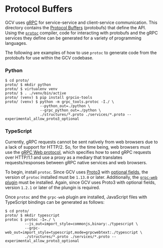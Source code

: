 # Protocol Buffers

GCV uses [gRPC](https://grpc.io/) for service-service and client-service communication.
This directory contains the [Protocol Buffers](https://developers.google.com/protocol-buffers) (protobufs) that define the API.
Using the [`protoc`](https://grpc.io/docs/protoc-installation/) compiler, code for interacting with protobufs and the gRPC services they define can be generated for a variety of programming languages.

The following are examples of how to use `protoc` to generate code from the protobufs for use within the GCV codebase.

### Python

    $ cd proto/
    proto/ $ mkdir python
    proto/ $ virtualenv venv
    proto/ $ . ./venv/bin/active
    proto/ (venv) $ pip install grpcio-tools
    proto/ (venv) $ python -m grpc_tools.protoc -I./ \
                    --python_out=./python \
                    --grpc_python_out=./python \
                    ./structures/*.proto ./services/*.proto --experimental_allow_proto3_optional

### TypeScript

Currently, gRPC requests cannot be sent natively from web browsers due to a lack of support for HTTP/2.
So, for the time being, web browsers must use the [gRPC Web protocol](https://grpc.io/blog/state-of-grpc-web/), which specifies how to send gRPC requests over HTTP/1.1 and use a proxy as a mediary that translates requests/responses between gRPC native services and web browsers.

To begin, install `protoc`.
Since GCV uses [Proto3](https://developers.google.com/protocol-buffers/docs/proto3) with [optional fields](https://github.com/protocolbuffers/protobuf/blob/v3.12.0/docs/field_presence.md), the version of `protoc` installed must be `1.13.0` or later.
Additionally, the [`grpc-web` plugin](https://github.com/grpc/grpc-web) must be installed.
Again, since GCV uses Proto3 with optional fields, version `1.2.1` or later of the plungin is required.

Once `protoc` and the `grpc-web` plugin are installed, JavaScript files with TypeScript bindings can be generated as follows:

    $ cd proto/
    proto/ $ mkdir typescript
    protoc $ protoc -I=./ \
             --js_out=import_style=commonjs,binary:./typescript \
             --grpc-web_out=import_style=typescript,mode=grpcwebtext:./typescript \
             ./structures/*.proto ./services/*.proto --experimental_allow_proto3_optional
